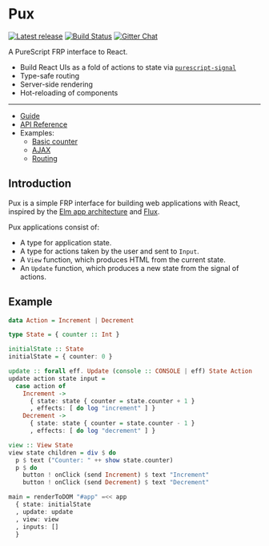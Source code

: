 # Pux

[![Latest release](http://img.shields.io/bower/v/purescript-pux.svg)](https://github.com/alexmingoia/purescript-pux/releases)
[![Build Status](https://travis-ci.org/alexmingoia/purescript-pux.svg?branch=master)](https://travis-ci.org/alexmingoia/purescript-pux)
[![Gitter Chat](https://img.shields.io/gitter/room/gitterHQ/gitter.svg)](https://gitter.im/alexmingoia/purescript-pux)

A PureScript FRP interface to React.

- Build React UIs as a fold of actions to state via [`purescript-signal`](https://github.com/bodil/purescript-signal/)
- Type-safe routing
- Server-side rendering
- Hot-reloading of components

---

- [Guide](http://alexmingoia.github.io/purescript-pux)
- [API Reference](http://alexmingoia.github.io/purescript-pux/docs/API/Pux.html)
- Examples:
  - [Basic counter](https://github.com/alexmingoia/purescript-pux/tree/master/examples/basic/)
  - [AJAX](https://github.com/alexmingoia/purescript-pux/tree/master/examples/ajax/)
  - [Routing](https://github.com/alexmingoia/purescript-pux/tree/master/examples/routing/)

## Introduction

Pux is a simple FRP interface for building web applications with React,
inspired by the
[Elm app architecture](https://github.com/evancz/elm-architecture-tutorial)
and [Flux](https://facebook.github.io/flux/).

Pux applications consist of:

- A type for application state.
- A type for actions taken by the user and sent to `Input`.
- A `View` function, which produces HTML from the current state.
- An `Update` function, which produces a new state from the signal of actions.

## Example

```purescript
data Action = Increment | Decrement

type State = { counter :: Int }

initialState :: State
initialState = { counter: 0 }

update :: forall eff. Update (console :: CONSOLE | eff) State Action
update action state input =
  case action of
    Increment ->
      { state: state { counter = state.counter + 1 }
      , effects: [ do log "increment" ] }
    Decrement ->
      { state: state { counter = state.counter - 1 }
      , effects: [ do log "decrement" ] }

view :: View State
view state children = div $ do
  p $ text ("Counter: " ++ show state.counter)
  p $ do
    button ! onClick (send Increment) $ text "Increment"
    button ! onClick (send Decrement) $ text "Decrement"

main = renderToDOM "#app" =<< app
  { state: initialState
  , update: update
  , view: view
  , inputs: []
  }
```
